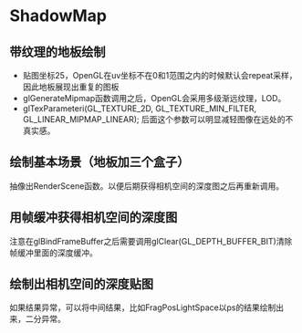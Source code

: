 # ShadowMap

## 带纹理的地板绘制

* 贴图坐标25，OpenGL在uv坐标不在0和1范围之内的时候默认会repeat采样，因此地板展现出重复的图板
* glGenerateMipmap函数调用之后，OpenGL会采用多级渐远纹理，LOD。
* glTexParameteri(GL_TEXTURE_2D, GL_TEXTURE_MIN_FILTER, GL_LINEAR_MIPMAP_LINEAR); 后面这个参数可以明显减轻图像在远处的不真实感。



## 绘制基本场景（地板加三个盒子）

抽像出RenderScene函数。以便后期获得相机空间的深度图之后再重新调用。

## 用帧缓冲获得相机空间的深度图

注意在glBindFrameBuffer之后需要调用glClear(GL_DEPTH_BUFFER_BIT)清除帧缓冲里面的深度缓冲。



## 绘制出相机空间的深度贴图

如果结果异常，可以将中间结果，比如FragPosLightSpace以ps的结果绘制出来，二分异常。